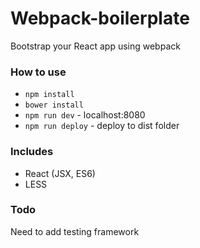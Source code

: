 Webpack-boilerplate
===============
Bootstrap your React app using webpack

### How to use

- `npm install`
- `bower install`
- `npm run dev` - localhost:8080
- `npm run deploy` - deploy to dist folder

### Includes
- React (JSX, ES6)
- LESS

### Todo
Need to add testing framework